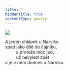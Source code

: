 ```yaml
---
title: ''
hiddenTitle: true
contentType: poetry
---
```


<section>

![](../Images/070.jpg)

A jeden chlápek u Narviku  
spad jako dítě do čajníku,  
         a protože moc jed,  
         už nevylezl zpět  
a je v něm dodnes u Narviku.

</section>
